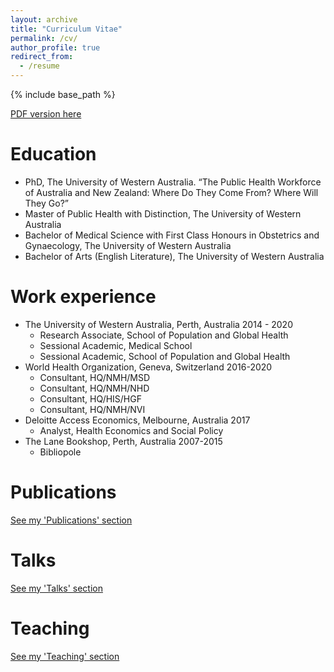 ```yaml
---
layout: archive
title: "Curriculum Vitae"
permalink: /cv/
author_profile: true
redirect_from:
  - /resume
---
```


{% include base_path %}

[PDF version here](rorywatts-cv-current.pdf)

Education
======
- PhD, The University of Western Australia. “The Public Health Workforce of Australia and New Zealand: Where Do They Come From? Where Will They Go?”
- Master of Public Health with Distinction, The University of Western Australia
- Bachelor of Medical Science with First Class Honours in Obstetrics and Gynaecology, The University of Western Australia
- Bachelor of Arts (English Literature), The University of Western Australia

Work experience
======
- The University of Western Australia, Perth, Australia 2014 - 2020
  - Research Associate, School of Population and Global Health
  - Sessional Academic, Medical School
  - Sessional Academic, School of Population and Global Health
- World Health Organization, Geneva, Switzerland 2016-2020
  - Consultant, HQ/NMH/MSD
  - Consultant, HQ/NMH/NHD
  - Consultant, HQ/HIS/HGF
  - Consultant, HQ/NMH/NVI
- Deloitte Access Economics, Melbourne, Australia 2017
  - Analyst, Health Economics and Social Policy
- The Lane Bookshop, Perth, Australia 2007-2015
  - Bibliopole
  
Publications
======
[See my 'Publications' section](publications.md)

Talks
======
[See my 'Talks' section](talks.md)

Teaching
======
[See my 'Teaching' section](teaching.md)

